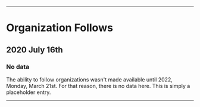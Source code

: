 
***

# Organization Follows

## 2020 July 16th

### No data

The ability to follow organizations wasn't made available until 2022, Monday, March 21st. For that reason, there is no data here. This is simply a placeholder entry.

***
